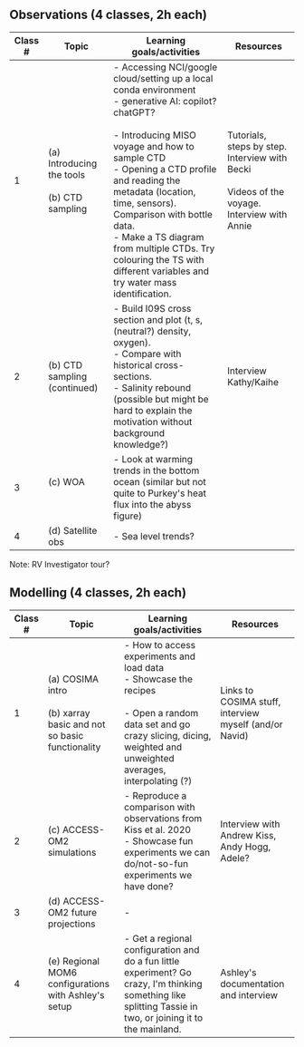 ## Observations (4 classes, 2h each)

| Class # | Topic                                             | Learning goals/activities                                                                                                                                                                                                                                                                                                                                                                              | Resources                                                                                        |
| ------- | ------------------------------------------------- | ------------------------------------------------------------------------------------------------------------------------------------------------------------------------------------------------------------------------------------------------------------------------------------------------------------------------------------------------------------------------------------------------------ | ------------------------------------------------------------------------------------------------ |
| 1       | (a) Introducing the tools<br><br>(b) CTD sampling | - Accessing NCI/google cloud/setting up a local conda environment<br>- generative AI: copilot? chatGPT?<br><br>- Introducing MISO voyage and how to sample CTD<br>- Opening a CTD profile and reading the metadata (location, time, sensors). Comparison with bottle data.<br>- Make a TS diagram from multiple CTDs. Try colouring the TS with different variables and try water mass identification. | Tutorials, steps by step. Interview with Becki<br><br>Videos of the voyage. Interview with Annie |
| 2       | (b) CTD sampling (continued)                      | - Build I09S cross section and plot (t, s, (neutral?) density, oxygen).<br>- Compare with historical cross-sections.<br>- Salinity rebound (possible but might be hard to explain the motivation without background knowledge?)                                                                                                                                                                        | Interview Kathy/Kaihe                                                                            |
| 3       | (c) WOA<br><br>                                   | - Look at warming trends in the bottom ocean (similar but not quite to Purkey's heat flux into the abyss figure)                                                                                                                                                                                                                                                                                       |                                                                                                  |
| 4       | (d) Satellite obs                                 | - Sea level trends?                                                                                                                                                                                                                                                                                                                                                                                    |                                                                                                  |

Note: RV Investigator tour? 

## Modelling (4 classes, 2h each)

| Class # | Topic                                                                   | Learning goals/activities                                                                                                                                                             | Resources                                              |
| ------- | ----------------------------------------------------------------------- | ------------------------------------------------------------------------------------------------------------------------------------------------------------------------------------- | ------------------------------------------------------ |
| 1       | (a) COSIMA intro<br><br>(b) xarray basic and not so basic functionality | - How to access experiments and load data<br>- Showcase the recipes<br><br>- Open a random data set and go crazy slicing, dicing, weighted and unweighted averages, interpolating (?) | Links to COSIMA stuff, interview myself (and/or Navid) |
| 2       | (c) ACCESS-OM2 simulations                                              | - Reproduce a comparison with observations from Kiss et al. 2020<br>- Showcase fun experiments we can do/not-so-fun experiments we have done?                                         | Interview with Andrew Kiss, Andy Hogg, Adele?          |
| 3       | (d) ACCESS-OM2 future projections                                       | -                                                                                                                                                                                     |                                                        |
| 4       | (e) Regional MOM6 configurations with Ashley's setup                    | - Get a regional configuration and do a fun little experiment? Go crazy, I'm thinking something like splitting Tassie in two, or joining it to the mainland.                          | Ashley's documentation and interview                   |
